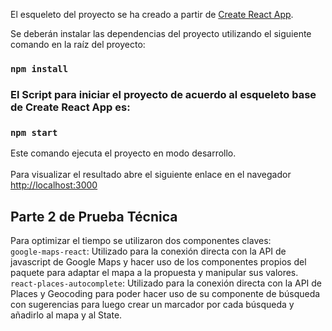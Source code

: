 El esqueleto del proyecto se ha creado a partir de [Create React App](https://github.com/facebook/create-react-app).

Se deberán instalar las dependencias del proyecto utilizando el siguiente comando en la raíz del proyecto:

### `npm install`

### El Script para iniciar el proyecto de acuerdo al esqueleto base de Create React App es:

### `npm start`

Este comando ejecuta el proyecto en modo desarrollo.
\
\
Para visualizar el resultado abre el siguiente enlace en el navegador [http://localhost:3000](http://localhost:3000)

## Parte 2 de Prueba Técnica

Para optimizar el tiempo se utilizaron dos componentes claves:
\
 `google-maps-react`: Utilizado para la conexión directa con la API de javascript de Google Maps y hacer uso de los componentes propios del paquete para adaptar el mapa a la propuesta y manipular sus valores.
\
 `react-places-autocomplete`: Utilizado para la conexión directa con la API de Places y Geocoding para poder hacer uso de su componente de búsqueda con sugerencias para luego crear un marcador por cada búsqueda y añadirlo al mapa y al State.
